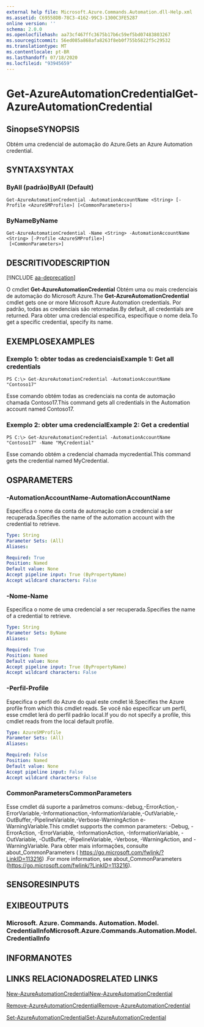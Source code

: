```yaml
---
external help file: Microsoft.Azure.Commands.Automation.dll-Help.xml
ms.assetid: C69558DB-78C3-4162-99C3-1300C3FE5287
online version: ''
schema: 2.0.0
ms.openlocfilehash: aa73cf467ffc3675b17b6c59ef5bd07483803267
ms.sourcegitcommit: 56ed085a868afa8263f8eb0f755b5822f5c29532
ms.translationtype: MT
ms.contentlocale: pt-BR
ms.lasthandoff: 07/18/2020
ms.locfileid: "93945659"
---
```

# <span data-ttu-id="aac07-101">Get-AzureAutomationCredential</span><span class="sxs-lookup"><span data-stu-id="aac07-101">Get-AzureAutomationCredential</span></span>

## <span data-ttu-id="aac07-102">Sinopse</span><span class="sxs-lookup"><span data-stu-id="aac07-102">SYNOPSIS</span></span>

<span data-ttu-id="aac07-103">Obtém uma credencial de automação do Azure.</span><span class="sxs-lookup"><span data-stu-id="aac07-103">Gets an Azure Automation credential.</span></span>

## <span data-ttu-id="aac07-104">SYNTAX</span><span class="sxs-lookup"><span data-stu-id="aac07-104">SYNTAX</span></span>

### <span data-ttu-id="aac07-105">ByAll (padrão)</span><span class="sxs-lookup"><span data-stu-id="aac07-105">ByAll (Default)</span></span>
```
Get-AzureAutomationCredential -AutomationAccountName <String> [-Profile <AzureSMProfile>] [<CommonParameters>]
```

### <span data-ttu-id="aac07-106">ByName</span><span class="sxs-lookup"><span data-stu-id="aac07-106">ByName</span></span>
```
Get-AzureAutomationCredential -Name <String> -AutomationAccountName <String> [-Profile <AzureSMProfile>]
 [<CommonParameters>]
```

## <span data-ttu-id="aac07-107">DESCRITIVO</span><span class="sxs-lookup"><span data-stu-id="aac07-107">DESCRIPTION</span></span>

[!INCLUDE [aa-deprecation](../include/aa-deprecation.md)]

<span data-ttu-id="aac07-108">O cmdlet **Get-AzureAutomationCredential** Obtém uma ou mais credenciais de automação do Microsoft Azure.</span><span class="sxs-lookup"><span data-stu-id="aac07-108">The **Get-AzureAutomationCredential** cmdlet gets one or more Microsoft Azure Automation credentials.</span></span>
<span data-ttu-id="aac07-109">Por padrão, todas as credenciais são retornadas.</span><span class="sxs-lookup"><span data-stu-id="aac07-109">By default, all credentials are returned.</span></span>
<span data-ttu-id="aac07-110">Para obter uma credencial específica, especifique o nome dela.</span><span class="sxs-lookup"><span data-stu-id="aac07-110">To get a specific credential, specify its name.</span></span>

## <span data-ttu-id="aac07-111">EXEMPLOS</span><span class="sxs-lookup"><span data-stu-id="aac07-111">EXAMPLES</span></span>

### <span data-ttu-id="aac07-112">Exemplo 1: obter todas as credenciais</span><span class="sxs-lookup"><span data-stu-id="aac07-112">Example 1: Get all credentials</span></span>
```
PS C:\> Get-AzureAutomationCredential -AutomationAccountName "Contoso17"
```

<span data-ttu-id="aac07-113">Esse comando obtém todas as credenciais na conta de automação chamada Contoso17.</span><span class="sxs-lookup"><span data-stu-id="aac07-113">This command gets all credentials in the Automation account named Contoso17.</span></span>

### <span data-ttu-id="aac07-114">Exemplo 2: obter uma credencial</span><span class="sxs-lookup"><span data-stu-id="aac07-114">Example 2: Get a credential</span></span>
```
PS C:\> Get-AzureAutomationCredential -AutomationAccountName "Contoso17" -Name "MyCredential"
```

<span data-ttu-id="aac07-115">Esse comando obtém a credencial chamada mycredential.</span><span class="sxs-lookup"><span data-stu-id="aac07-115">This command gets the credential named MyCredential.</span></span>

## <span data-ttu-id="aac07-116">OS</span><span class="sxs-lookup"><span data-stu-id="aac07-116">PARAMETERS</span></span>

### <span data-ttu-id="aac07-117">-AutomationAccountName</span><span class="sxs-lookup"><span data-stu-id="aac07-117">-AutomationAccountName</span></span>
<span data-ttu-id="aac07-118">Especifica o nome da conta de automação com a credencial a ser recuperada.</span><span class="sxs-lookup"><span data-stu-id="aac07-118">Specifies the name of the automation account with the credential to retrieve.</span></span>

```yaml
Type: String
Parameter Sets: (All)
Aliases: 

Required: True
Position: Named
Default value: None
Accept pipeline input: True (ByPropertyName)
Accept wildcard characters: False
```

### <span data-ttu-id="aac07-119">-Nome</span><span class="sxs-lookup"><span data-stu-id="aac07-119">-Name</span></span>
<span data-ttu-id="aac07-120">Especifica o nome de uma credencial a ser recuperada.</span><span class="sxs-lookup"><span data-stu-id="aac07-120">Specifies the name of a credential to retrieve.</span></span>

```yaml
Type: String
Parameter Sets: ByName
Aliases: 

Required: True
Position: Named
Default value: None
Accept pipeline input: True (ByPropertyName)
Accept wildcard characters: False
```

### <span data-ttu-id="aac07-121">-Perfil</span><span class="sxs-lookup"><span data-stu-id="aac07-121">-Profile</span></span>
<span data-ttu-id="aac07-122">Especifica o perfil do Azure do qual este cmdlet lê.</span><span class="sxs-lookup"><span data-stu-id="aac07-122">Specifies the Azure profile from which this cmdlet reads.</span></span>
<span data-ttu-id="aac07-123">Se você não especificar um perfil, esse cmdlet lerá do perfil padrão local.</span><span class="sxs-lookup"><span data-stu-id="aac07-123">If you do not specify a profile, this cmdlet reads from the local default profile.</span></span>

```yaml
Type: AzureSMProfile
Parameter Sets: (All)
Aliases: 

Required: False
Position: Named
Default value: None
Accept pipeline input: False
Accept wildcard characters: False
```

### <span data-ttu-id="aac07-124">CommonParameters</span><span class="sxs-lookup"><span data-stu-id="aac07-124">CommonParameters</span></span>
<span data-ttu-id="aac07-125">Esse cmdlet dá suporte a parâmetros comuns:-debug,-ErrorAction,-ErrorVariable,-Informationaction,-InformationVariable,-OutVariable,-OutBuffer,-PipelineVariable,-Verbose-WarningAction e-WarningVariable.</span><span class="sxs-lookup"><span data-stu-id="aac07-125">This cmdlet supports the common parameters: -Debug, -ErrorAction, -ErrorVariable, -InformationAction, -InformationVariable, -OutVariable, -OutBuffer, -PipelineVariable, -Verbose, -WarningAction, and -WarningVariable.</span></span> <span data-ttu-id="aac07-126">Para obter mais informações, consulte about_CommonParameters ( https://go.microsoft.com/fwlink/?LinkID=113216) .</span><span class="sxs-lookup"><span data-stu-id="aac07-126">For more information, see about_CommonParameters (https://go.microsoft.com/fwlink/?LinkID=113216).</span></span>

## <span data-ttu-id="aac07-127">SENSORES</span><span class="sxs-lookup"><span data-stu-id="aac07-127">INPUTS</span></span>

## <span data-ttu-id="aac07-128">EXIBE</span><span class="sxs-lookup"><span data-stu-id="aac07-128">OUTPUTS</span></span>

### <span data-ttu-id="aac07-129">Microsoft. Azure. Commands. Automation. Model. CredentialInfo</span><span class="sxs-lookup"><span data-stu-id="aac07-129">Microsoft.Azure.Commands.Automation.Model.CredentialInfo</span></span>

## <span data-ttu-id="aac07-130">INFORMA</span><span class="sxs-lookup"><span data-stu-id="aac07-130">NOTES</span></span>

## <span data-ttu-id="aac07-131">LINKS RELACIONADOS</span><span class="sxs-lookup"><span data-stu-id="aac07-131">RELATED LINKS</span></span>

[<span data-ttu-id="aac07-132">New-AzureAutomationCredential</span><span class="sxs-lookup"><span data-stu-id="aac07-132">New-AzureAutomationCredential</span></span>](./New-AzureAutomationCredential.md)

[<span data-ttu-id="aac07-133">Remove-AzureAutomationCredential</span><span class="sxs-lookup"><span data-stu-id="aac07-133">Remove-AzureAutomationCredential</span></span>](./Remove-AzureAutomationCredential.md)

[<span data-ttu-id="aac07-134">Set-AzureAutomationCredential</span><span class="sxs-lookup"><span data-stu-id="aac07-134">Set-AzureAutomationCredential</span></span>](./Set-AzureAutomationCredential.md)


